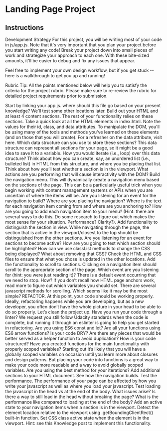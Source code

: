 # Landing Page Project
## Instructions

Development Strategy
For this project, you will be writing most of your code in js/app.js. Note that it's very important that you plan your project before you start writing any code! Break your project down into small pieces of work and strategize your approach to each one. With these bite-sized amounts, it'll be easier to debug and fix any issues that appear.

Feel free to implement your own design workflow, but if you get stuck -- here is a walkthrough to get you up and running!

Rubric Tip: All the points mentioned below will help you to satisfy the criteria for the project rubric. Please make sure to re-review the rubric for detailed project requirements prior to submission.

Start by linking your app.js. where should this file go based on your present knowledge? We’ll test some other locations later.
Build out your HTML and at least 4 content sections. The rest of your functionality relies on these sections.
Take a quick look at all the HTML elements in index.html. Note the values for their id, class, and data attributes. To manipulate the DOM, you'll be using many of the tools and methods you've learned on these elements (and on those that you will create).
For a refresher on the data attribute, visit here.
Which data structure can you use to store these sections? This data structure can represent all sections for your page, so it might be a good idea to save it to a variable.
How you would iterate (i.e., loop) over this data structure?
Think about how you can create, say, an unordered list (i.e., bulleted list) in HTML from this structure, and where you be placing that list.
Think about how you’ll test whether a section is in the viewport.
What actions are you performing that will cause interactivity with the DOM?
Build the navigation menu. This will dynamically create a navigation menu based on the sections of the page. This can be a particularly useful trick when you begin working with content management systems or APIs when you are uncertain of where the items will be.
Are you listening for an event for the navigation to build?
Where are you placing the navigation?
Where is the text for each navigation item coming from and where are you anchoring to?
How are you going to add each navigation item to your menu? (Hint: there are several ways to do this. Do some research to figure out which makes the most sense for your situation. Performance? Clarity?).
Add functionality to distinguish the section in view. While navigating through the page, the section that is active in the viewport/closest to the top should be distinguished from the other sections.
Are you listening for an event for sections to become active?
How are you going to test which section should be highlighted?
How can we use classList methods to change the CSS being displayed? What about removing that CSS?
Check the HTML and CSS files to ensure that what you chose is updated in the other locations.
Add the functionality to scroll to sections. Clicking on a navigation item should scroll to the appropriate section of the page.
Which event are you listening for (hint: you were just reading it)?
There is a default event occurring that we need to stop. How?
If you don’t recall how HTML page anchors work, read more to figure out which variables you should set.
There are several javascript methods for scrolling. Which seems like it may be the most simple?
REFACTOR. At this point, your code should be working properly. Ideally, refactoring happens while you are developing, but as a new developer, you often don’t have the whole picture in your head to be able to do so properly. Let’s clean the project up.
Have you run your code through a linter? We request you still follow Udacity standards when the code is complete, but running it through an eslinter is going to help you get started in refactoring.
Are you using ES6 const and let?
Are all your functions using ES6 arrow functions?
Is your code DRY? Are there any pieces that would be better served as a helper function to avoid duplication?
How is your code structured? Have you created functions for the main functionality with properly scoped variables? Starting out it’s likely that you will have a globally scoped variables on occasion until you learn more about closures and design patterns. But placing your code into functions is a great way to make your code more readable and a way to avoid globally scoped variables.
Are you using the best method for your iterations?
Add additional sections to your HTML document. See how the navigation builds.
Test the performance. The performance of your page can be affected by how you write your javascript as well as where you load your javascript.
Test loading the javascript in the head vs at the end of the body. What issues arise? Is there a way to still load in the head without breaking the page? What is the performance like compared to loading at the end of the body?
Add an active state to your navigation items when a section is in the viewport.
Detect the element location relative to the viewport using .getBoundingClientRect() built-in function.
Set CSS class active state when the element is in the viewport.
Hint: see this Knowledge post to implement this functionality.